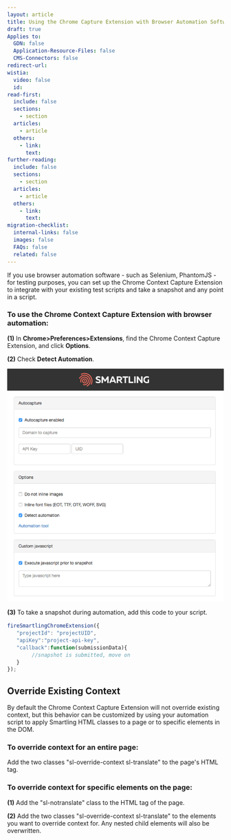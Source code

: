 ```yaml
---
layout: article
title: Using the Chrome Capture Extension with Browser Automation Software
draft: true
Applies to:
  GDN: false
  Application-Resource-Files: false
  CMS-Connectors: false
redirect-url:
wistia:
  video: false
  id:
read-first:
  include: false
  sections:
    - section
  articles:
    - article
  others:
    - link:
      text:
further-reading:
  include: false
  sections:
    - section
  articles:
    - article
  others:
    - link:
      text:
migration-checklist:
  internal-links: false
  images: false
  FAQs: false
  related: false
---
```



If you use browser automation software - such as Selenium, PhantomJS - for testing purposes, you can set up the Chrome Context Capture Extension to integrate with your existing test scripts and take a snapshot and any point in a script.

### To use the Chrome Context Capture Extension with browser automation:

**(1)** In **Chrome&gt;Preferences&gt;Extensions**, find the Chrome Context Capture Extension, and click **Options**.

**(2)** Check **Detect Automation**.

![medium](/uploads/versions/smartling_context_snapshot_options---x----719-771x---.png)

**(3)** To take a snapshot during automation, add this code to your script.

```javascript
fireSmartlingChromeExtension({ 
   "projectId": "projectUID",   
   "apiKey":"project-api-key", 
   "callback":function(submissionData){ 
        //snapshot is submitted, move on 
   } 
});
```


## Override Existing Context

By default the Chrome Context Capture Extension will not override existing context, but this behavior can be customized by using your automation script to apply Smartling HTML classes to a page or to specific elements in the DOM.

### To override context for an entire page:

Add the two classes "sl-override-context sl-translate" to the page's HTML tag.

### To override context for specific elements on the page:

**(1)** Add the "sl-notranslate" class to the HTML tag of the page.

**(2)** Add the two classes "sl-override-context sl-translate" to the elements you want to override context for. Any nested child elements will also be overwritten.